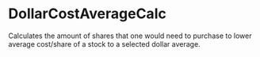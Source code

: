 # DollarCostAverageCalc
Calculates the amount of shares that one would need to purchase to lower average cost/share of a stock to a selected dollar average.
